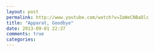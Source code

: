 ```yaml
---
layout: post
permalink: http://www.youtube.com/watch?v=ZaWeCNBaDlc
title: "Apparat, Goodbye"
date: 2013-09-01 22:37
comments: true
categories: 
---
```

